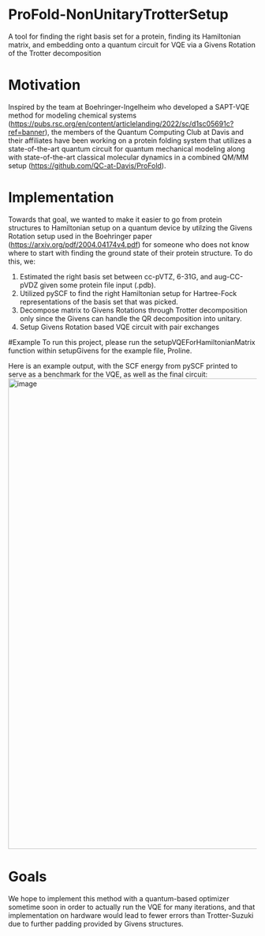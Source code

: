 # ProFold-NonUnitaryTrotterSetup
A tool for finding the right basis set for a protein, finding its Hamiltonian matrix, and embedding onto a quantum circuit for VQE via a Givens Rotation of the Trotter decomposition 

# Motivation
Inspired by the team at Boehringer-Ingelheim who developed a SAPT-VQE method for modeling chemical systems (https://pubs.rsc.org/en/content/articlelanding/2022/sc/d1sc05691c?ref=banner), the members of the Quantum Computing Club at Davis and their affiliates have been working on a protein folding system that utilizes a state-of-the-art quantum circuit for quantum mechanical modeling along with state-of-the-art classical molecular dynamics in a combined QM/MM setup (https://github.com/QC-at-Davis/ProFold).

# Implementation
Towards that goal, we wanted to make it easier to go from protein structures to Hamiltonian setup on a quantum device by utilzing the Givens Rotation setup used in the Boehringer paper (https://arxiv.org/pdf/2004.04174v4.pdf) for someone who does not know where to start with finding the ground state of their protein structure. To do this, we: 
  1. Estimated the right basis set between cc-pVTZ, 6-31G, and aug-CC-pVDZ given some protein file input (.pdb). 
  2. Utilized pySCF to find the right Hamiltonian setup for Hartree-Fock representations of the basis set that was picked. 
  3. Decompose matrix to Givens Rotations through Trotter decomposition only since the Givens can handle the QR decomposition into unitary.
  4. Setup Givens Rotation based VQE circuit with pair exchanges 
 
 #Example
 To run this project, please run the setupVQEForHamiltonianMatrix function within setupGivens for the example file, Proline. 
 
 Here is an example output, with the SCF energy from pySCF printed to serve as a benchmark for the VQE, as well as the final circuit: 
 <img width="954" alt="image" src="https://user-images.githubusercontent.com/7109370/221997817-eb64d5f9-d5df-4555-9400-43c30eba9202.png">

 
 # Goals
 We hope to implement this method with a quantum-based optimizer sometime soon in order to actually run the VQE for many iterations, and that implementation on hardware would lead to fewer errors than Trotter-Suzuki due to further padding provided by Givens structures.
 
 

